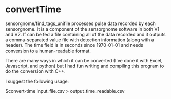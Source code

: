 # convertTime
sensorgnome/find_tags_unifile processes pulse data recorded by each sensorgnome. It is a component of the sensorgnome software in both V1 and V2. If can be fed a file containing all of the data recorded and it outputs a comma-separated value file with detection information (along with a header). The time field is in seconds since 1970-01-01 and needs conversion to a human-readable format.

There are many ways in which it can be converted (I've done it with Excel, Javascript, and python) but I had fun writing and compiling this program to do the conversion with C++.

I suggest the following usage:

$convert-time input_file.csv > output_time_readable.csv
